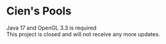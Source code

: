 # Cien's Pools
Java 17 and OpenGL 3.3 is required<br/>
This project is closed and will not receive any more updates.